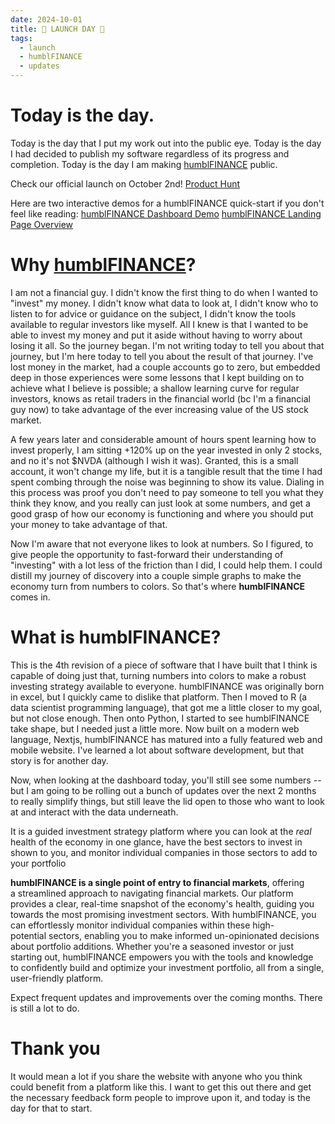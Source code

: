 ```yaml
---
date: 2024-10-01
title: 🚀 LAUNCH DAY 🚀
tags:
  - launch
  - humblFINANCE
  - updates
---
```

# Today is the day.
Today is the day that I put my work out into the public eye. Today is the day I had decided to publish my software regardless of its progress and completion. Today is the day I am making [humblFINANCE](https://humblfinance.io) public.

Check our official launch on October 2nd!
[Product Hunt](https://www.producthunt.com/posts/humblfinance)

Here are two interactive demos for a humblFINANCE quick-start if you don't feel like reading:
[humblFINANCE Dashboard Demo](https://app.arcade.software/share/QGVEV8SZ3FTSz5uESDeO)
[humblFINANCE Landing Page Overview](https://app.arcade.software/share/EmakN72U4m8XtxIkd4OD)

# Why [humblFINANCE](https://humblfinance.io/)?
I am not a financial guy. I didn't know the first thing to do when I wanted to "invest" my money. I didn't know what data to look at, I didn't know who to listen to for advice or guidance on the subject, I didn't know the tools available to regular investors like myself. All I knew is that I wanted to be able to invest my money and put it aside without having to worry about losing it all. So the journey began. I'm not writing today to tell you about that journey, but I'm here today to tell you about the result of that journey. I've lost money in the market, had a couple accounts go to zero, but embedded deep in those experiences were some lessons that I kept building on to achieve what I believe is possible; a shallow learning curve for regular investors, knows as retail traders in the financial world (bc I'm a financial guy now) to take advantage of the ever increasing value of the US stock market. 

A few years later and considerable amount of hours spent learning how to invest properly, I am sitting +120% up on the year invested in only 2 stocks, and no it's not $NVDA (although I wish it was). Granted, this is a small account, it won't change my life, but it is a tangible result that the time I had spent combing through the noise was beginning to show its value. Dialing in this process was proof you don't need to pay someone to tell you what they think they know, and you really can just look at some numbers, and get a good grasp of how our economy is functioning and where you should put your money to take advantage of that. 

Now I'm aware that not everyone likes to look at numbers. So I figured, to give people the opportunity to fast-forward their understanding of "investing" with a lot less of the friction than I did, I could help them. I could distill my journey of discovery into a couple simple graphs to make the economy turn from numbers to colors. So that's where **humblFINANCE** comes in.

# What is humblFINANCE?
This is the 4th revision of a piece of software that I have built that I think is capable of doing just that, turning numbers into colors to make a robust investing strategy available to everyone. humblFINANCE was originally born in excel, but I quickly came to dislike that platform. Then I moved to R (a data scientist programming language), that got me a little closer to my goal, but not close enough. Then onto Python, I started to see humblFINANCE take shape, but I needed just a little more. Now built on a modern web language, Nextjs, humblFINANCE has matured into a fully featured web and mobile website. I've learned a lot about software development, but that story is for another day.

 Now, when looking at the dashboard today, you'll still see some numbers -- but I am going to be rolling out a bunch of updates over the next 2 months to really simplify things, but still leave the lid open to those who want to look at and interact with the data underneath. 

It is a guided investment strategy platform where you can look at the *real* health of the economy in one glance, have the best sectors to invest in shown to you, and monitor individual companies in those sectors to add to your portfolio

**humblFINANCE is a single point of entry to financial markets**, offering a streamlined approach to navigating financial markets. Our platform provides a clear, real-time snapshot of the economy's health, guiding you towards the most promising investment sectors. With humblFINANCE, you can effortlessly monitor individual companies within these high-potential sectors, enabling you to make informed un-opinionated decisions about portfolio additions. Whether you're a seasoned investor or just starting out, humblFINANCE empowers you with the tools and knowledge to confidently build and optimize your investment portfolio, all from a single, user-friendly platform.

Expect frequent updates and improvements over the coming months. There is still a lot to do.
# Thank you
It would mean a lot if you share the website with anyone who you think could benefit from a platform like this. I want to get this out there and get the necessary feedback form people to improve upon it, and today is the day for that to start.

